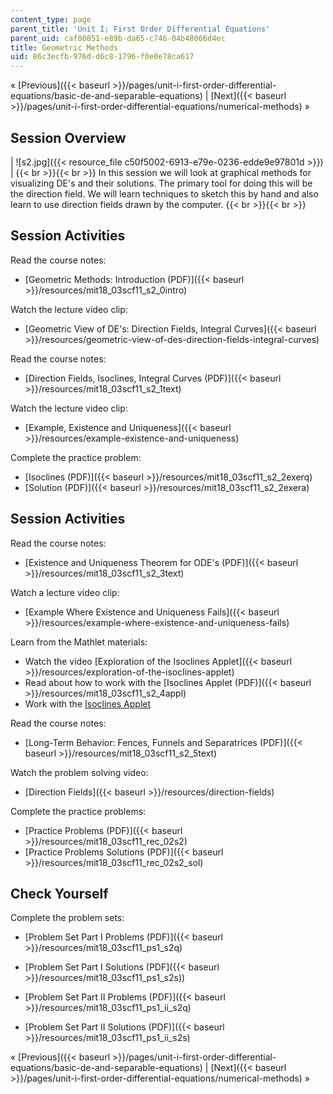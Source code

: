 ```yaml
---
content_type: page
parent_title: 'Unit I: First Order Differential Equations'
parent_uid: caf00851-e89b-da65-c746-04b48066d4ec
title: Geometric Methods
uid: 86c3ecfb-976d-d6c8-1796-f0e0e78ca617
---
```


« [Previous]({{< baseurl >}}/pages/unit-i-first-order-differential-equations/basic-de-and-separable-equations) | [Next]({{< baseurl >}}/pages/unit-i-first-order-differential-equations/numerical-methods) »

Session Overview
----------------

| ![s2.jpg]({{< resource_file c50f5002-6913-e79e-0236-edde9e97801d >}}) |  {{< br >}}{{< br >}} In this session we will look at graphical methods for visualizing DE's and their solutions. The primary tool for doing this will be the direction field. We will learn techniques to sketch this by hand and also learn to use direction fields drawn by the computer. {{< br >}}{{< br >}}  

Session Activities
------------------

Read the course notes:

*   [Geometric Methods: Introduction (PDF)]({{< baseurl >}}/resources/mit18_03scf11_s2_0intro)

Watch the lecture video clip:

*   [Geometric View of DE's: Direction Fields, Integral Curves]({{< baseurl >}}/resources/geometric-view-of-des-direction-fields-integral-curves)

Read the course notes:

*   [Direction Fields, Isoclines, Integral Curves (PDF)]({{< baseurl >}}/resources/mit18_03scf11_s2_1text)

Watch the lecture video clip:

*   [Example, Existence and Uniqueness]({{< baseurl >}}/resources/example-existence-and-uniqueness)

Complete the practice problem:

*   [Isoclines (PDF)]({{< baseurl >}}/resources/mit18_03scf11_s2_2exerq)
*   [Solution (PDF)]({{< baseurl >}}/resources/mit18_03scf11_s2_2exera)

Session Activities
------------------

Read the course notes:

*   [Existence and Uniqueness Theorem for ODE's (PDF)]({{< baseurl >}}/resources/mit18_03scf11_s2_3text)

Watch a lecture video clip:

*   [Example Where Existence and Uniqueness Fails]({{< baseurl >}}/resources/example-where-existence-and-uniqueness-fails)

Learn from the Mathlet materials:

*   Watch the video [Exploration of the Isoclines Applet]({{< baseurl >}}/resources/exploration-of-the-isoclines-applet)
*   Read about how to work with the [Isoclines Applet (PDF)]({{< baseurl >}}/resources/mit18_03scf11_s2_4appl)
*   Work with the [Isoclines Applet](/ans7870/18/18.03SC/isoclines.html "Open in a new window.")

Read the course notes:

*   [Long-Term Behavior: Fences, Funnels and Separatrices (PDF)]({{< baseurl >}}/resources/mit18_03scf11_s2_5text)

Watch the problem solving video:

*   [Direction Fields]({{< baseurl >}}/resources/direction-fields)

Complete the practice problems:

*   [Practice Problems (PDF)]({{< baseurl >}}/resources/mit18_03scf11_rec_02s2)
*   [Practice Problems Solutions (PDF)]({{< baseurl >}}/resources/mit18_03scf11_rec_02s2_sol)

Check Yourself
--------------

Complete the problem sets:

*   [Problem Set Part I Problems (PDF)]({{< baseurl >}}/resources/mit18_03scf11_ps1_s2q)
*   [Problem Set Part I Solutions (PDF]({{< baseurl >}}/resources/mit18_03scf11_ps1_s2s))
  
*   [Problem Set Part II Problems (PDF)]({{< baseurl >}}/resources/mit18_03scf11_ps1_ii_s2q)
*   [Problem Set Part II Solutions (PDF)]({{< baseurl >}}/resources/mit18_03scf11_ps1_ii_s2s)

« [Previous]({{< baseurl >}}/pages/unit-i-first-order-differential-equations/basic-de-and-separable-equations) | [Next]({{< baseurl >}}/pages/unit-i-first-order-differential-equations/numerical-methods) »